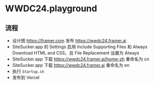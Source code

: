 # WWDC24.playground

## 流程

- 设计图 https://framer.com 发布 https://wwdc24.framer.ai
- SiteSucker.app 的 Settings 启用 Include Supporting Files 和 Always Download HTML and CSS，且 File Replacement 设置为 Always
- SiteSucker.app 下载 https://wwdc24.framer.ai/home-zh 重命名为 cn
- SiteSucker.app 下载 https://wwdc24.framer.ai 重命名为 en
- 执行 `Startup.sh`
- 发布到 Vercel
